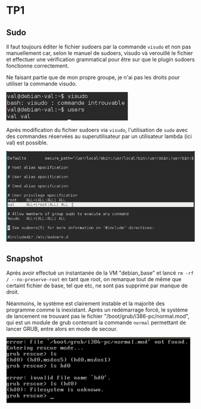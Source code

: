 TP1
========

## Sudo

Il faut toujours éditer le fichier sudoers par la commande `visudo` et non pas manuellement car, selon le manuel de sudoers, visudo và verouillé le fichier et effectuer une vérification grammatical pour être sur que le plugin sudoers fonctionne correctement.

Ne faisant partie que de mon propre groupe, je n'ai pas les droits pour utiliser la commande visudo.

![Message d'erreur de visudo](https://raw.githubusercontent.com/vfo1409/fariaoliveira_valentin_linux2/master/img/sudo.png "Message d'erreur de visudo")

Après modification du fichier sudoers via `visudo`, l'utilisation de `sudo` avec des commandes réservées au superutilisateur par un utilisateur lambda (ici val) est possible.

![Fichier sudoers modifié](https://raw.githubusercontent.com/vfo1409/fariaoliveira_valentin_linux2/master/img/sudoers.png "Fichier sudoers modifié")


## Snapshot

Après avoir effectué un instantanée de la VM "debian_base" et lancé `rm -rf / --no-preserve-root` en tant que root, on remarque tout de même que certaint fichier de base, tel que etc, ne sont pas supprimé par manque de droit.

Néanmoins, le système est clairement instable et la majorité des programme comme ls inexistant.
Après un redémarrage forcé, le système de lancement ne trouvant pas le fichier "/boot/grub/i386-pc/normal.mod", qui est un module de grub contenant la commande `normal` permettant de lancer GRUB, entre alors en mode de secour.

![Mode de secour de GRUB](https://raw.githubusercontent.com/vfo1409/fariaoliveira_valentin_linux2/master/img/grubrescue.png "Mode de secour de GRUB")
